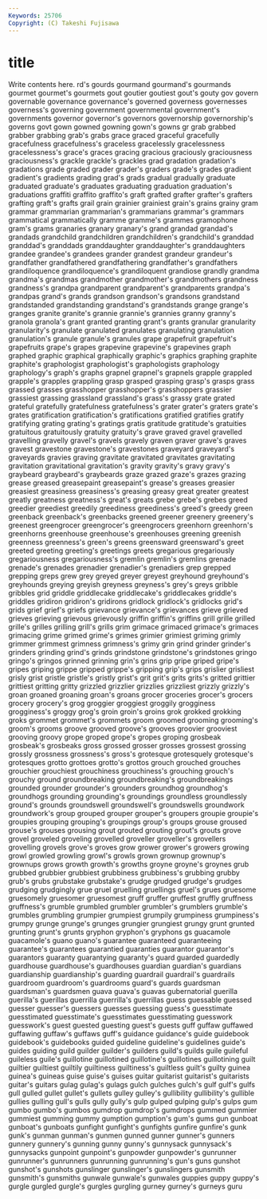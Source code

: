 ```yaml
---
Keywords: 25706 
Copyright: (C) Takeshi Fujisawa
---
```


# title

Write contents here.
rd's gourds gourmand gourmand's gourmands gourmet
gourmet's gourmets gout goutier goutiest gout's gouty gov govern governable
governance governance's governed governess governesses governess's governing government governmental government's
governments governor governor's governors governorship governorship's governs govt gown gowned
gowning gown's gowns gr grab grabbed grabber grabbing grab's grabs
grace graced graceful gracefully gracefulness gracefulness's graceless gracelessly gracelessness gracelessness's
grace's graces gracing gracious graciously graciousness graciousness's grackle grackle's grackles
grad gradation gradation's gradations grade graded grader grader's graders grade's
grades gradient gradient's gradients grading grad's grads gradual gradually graduate
graduated graduate's graduates graduating graduation graduation's graduations graffiti graffito graffito's
graft grafted grafter grafter's grafters grafting graft's grafts grail grain
grainier grainiest grain's grains grainy gram grammar grammarian grammarian's grammarians
grammar's grammars grammatical grammatically gramme gramme's grammes gramophone gram's grams
granaries granary granary's grand grandad grandad's grandads grandchild grandchildren grandchildren's
grandchild's granddad granddad's granddads granddaughter granddaughter's granddaughters grandee grandee's grandees
grander grandest grandeur grandeur's grandfather grandfathered grandfathering grandfather's grandfathers grandiloquence
grandiloquence's grandiloquent grandiose grandly grandma grandma's grandmas grandmother grandmother's grandmothers
grandness grandness's grandpa grandparent grandparent's grandparents grandpa's grandpas grand's grands
grandson grandson's grandsons grandstand grandstanded grandstanding grandstand's grandstands grange grange's
granges granite granite's grannie grannie's grannies granny granny's granola granola's
grant granted granting grant's grants granular granularity granularity's granulate granulated
granulates granulating granulation granulation's granule granule's granules grape grapefruit grapefruit's
grapefruits grape's grapes grapevine grapevine's grapevines graph graphed graphic graphical
graphically graphic's graphics graphing graphite graphite's graphologist graphologist's graphologists graphology
graphology's graph's graphs grapnel grapnel's grapnels grapple grappled grapple's grapples
grappling grasp grasped grasping grasp's grasps grass grassed grasses grasshopper
grasshopper's grasshoppers grassier grassiest grassing grassland grassland's grass's grassy grate
grated grateful gratefully gratefulness gratefulness's grater grater's graters grate's grates
gratification gratification's gratifications gratified gratifies gratify gratifying grating grating's gratings
gratis gratitude gratitude's gratuities gratuitous gratuitously gratuity gratuity's grave graved
gravel gravelled gravelling gravelly gravel's gravels gravely graven graver grave's
graves gravest gravestone gravestone's gravestones graveyard graveyard's graveyards gravies graving
gravitate gravitated gravitates gravitating gravitation gravitational gravitation's gravity gravity's gravy
gravy's graybeard graybeard's graybeards graze grazed graze's grazes grazing grease
greased greasepaint greasepaint's grease's greases greasier greasiest greasiness greasiness's greasing
greasy great greater greatest greatly greatness greatness's great's greats grebe
grebe's grebes greed greedier greediest greedily greediness greediness's greed's greedy
green greenback greenback's greenbacks greened greener greenery greenery's greenest greengrocer
greengrocer's greengrocers greenhorn greenhorn's greenhorns greenhouse greenhouse's greenhouses greening greenish
greenness greenness's green's greens greensward greensward's greet greeted greeting greeting's
greetings greets gregarious gregariously gregariousness gregariousness's gremlin gremlin's gremlins grenade
grenade's grenades grenadier grenadier's grenadiers grep grepped grepping greps grew
grey greyed greyer greyest greyhound greyhound's greyhounds greying greyish greyness
greyness's grey's greys gribble gribbles grid griddle griddlecake griddlecake's griddlecakes
griddle's griddles gridiron gridiron's gridirons gridlock gridlock's gridlocks grid's grids
grief grief's griefs grievance grievance's grievances grieve grieved grieves grieving
grievous grievously griffin griffin's griffins grill grille grilled grille's grilles
grilling grill's grills grim grimace grimaced grimace's grimaces grimacing grime
grimed grime's grimes grimier grimiest griming grimly grimmer grimmest grimness
grimness's grimy grin grind grinder grinder's grinders grinding grind's grinds
grindstone grindstone's grindstones gringo gringo's gringos grinned grinning grin's grins
grip gripe griped gripe's gripes griping grippe gripped grippe's gripping
grip's grips grislier grisliest grisly grist gristle gristle's gristly grist's
grit grit's grits grits's gritted grittier grittiest gritting gritty grizzled
grizzlier grizzlies grizzliest grizzly grizzly's groan groaned groaning groan's groans
grocer groceries grocer's grocers grocery grocery's grog groggier groggiest groggily
grogginess grogginess's groggy grog's groin groin's groins grok grokked grokking
groks grommet grommet's grommets groom groomed grooming grooming's groom's grooms
groove grooved groove's grooves groovier grooviest grooving groovy grope groped
grope's gropes groping grosbeak grosbeak's grosbeaks gross grossed grosser grosses
grossest grossing grossly grossness grossness's gross's grotesque grotesquely grotesque's grotesques
grotto grottoes grotto's grottos grouch grouched grouches grouchier grouchiest grouchiness
grouchiness's grouching grouch's grouchy ground groundbreaking groundbreaking's groundbreakings grounded grounder
grounder's grounders groundhog groundhog's groundhogs grounding grounding's groundings groundless groundlessly
ground's grounds groundswell groundswell's groundswells groundwork groundwork's group grouped grouper
grouper's groupers groupie groupie's groupies grouping grouping's groupings group's groups
grouse groused grouse's grouses grousing grout grouted grouting grout's grouts
grove grovel groveled groveling grovelled groveller groveller's grovellers grovelling grovels
grove's groves grow grower grower's growers growing growl growled growling
growl's growls grown grownup grownup's grownups grows growth growth's growths
groyne groyne's groynes grub grubbed grubbier grubbiest grubbiness grubbiness's grubbing
grubby grub's grubs grubstake grubstake's grudge grudged grudge's grudges grudging
grudgingly grue gruel gruelling gruellings gruel's grues gruesome gruesomely gruesomer
gruesomest gruff gruffer gruffest gruffly gruffness gruffness's grumble grumbled grumbler
grumbler's grumblers grumble's grumbles grumbling grumpier grumpiest grumpily grumpiness grumpiness's
grumpy grunge grunge's grunges grungier grungiest grungy grunt grunted grunting
grunt's grunts gryphon gryphon's gryphons gs guacamole guacamole's guano guano's
guarantee guaranteed guaranteeing guarantee's guarantees guarantied guaranties guarantor guarantor's guarantors
guaranty guarantying guaranty's guard guarded guardedly guardhouse guardhouse's guardhouses guardian
guardian's guardians guardianship guardianship's guarding guardrail guardrail's guardrails guardroom guardroom's
guardrooms guard's guards guardsman guardsman's guardsmen guava guava's guavas gubernatorial
guerilla guerilla's guerillas guerrilla guerrilla's guerrillas guess guessable guessed guesser
guesser's guessers guesses guessing guess's guesstimate guesstimated guesstimate's guesstimates guesstimating
guesswork guesswork's guest guested guesting guest's guests guff guffaw guffawed
guffawing guffaw's guffaws guff's guidance guidance's guide guidebook guidebook's guidebooks
guided guideline guideline's guidelines guide's guides guiding guild guilder guilder's
guilders guild's guilds guile guileful guileless guile's guillotine guillotined guillotine's
guillotines guillotining guilt guiltier guiltiest guiltily guiltiness guiltiness's guiltless guilt's
guilty guinea guinea's guineas guise guise's guises guitar guitarist guitarist's
guitarists guitar's guitars gulag gulag's gulags gulch gulches gulch's gulf
gulf's gulfs gull gulled gullet gullet's gullets gulley gulley's gullibility
gullibility's gullible gullies gulling gull's gulls gully gully's gulp gulped
gulping gulp's gulps gum gumbo gumbo's gumbos gumdrop gumdrop's gumdrops
gummed gummier gummiest gumming gummy gumption gumption's gum's gums gun
gunboat gunboat's gunboats gunfight gunfight's gunfights gunfire gunfire's gunk gunk's
gunman gunman's gunmen gunned gunner gunner's gunners gunnery gunnery's gunning
gunny gunny's gunnysack gunnysack's gunnysacks gunpoint gunpoint's gunpowder gunpowder's gunrunner
gunrunner's gunrunners gunrunning gunrunning's gun's guns gunshot gunshot's gunshots gunslinger
gunslinger's gunslingers gunsmith gunsmith's gunsmiths gunwale gunwale's gunwales guppies guppy
guppy's gurgle gurgled gurgle's gurgles gurgling gurney gurney's gurneys guru
